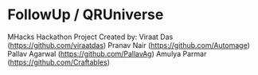 # FollowUp / QRUniverse
MHacks Hackathon Project
Created by:
Viraat Das (https://github.com/viraatdas)
Pranav Nair (https://github.com/Automage)
Pallav Agarwal (https://github.com/PallavAg)
Amulya Parmar (https://github.com/Craftables)
